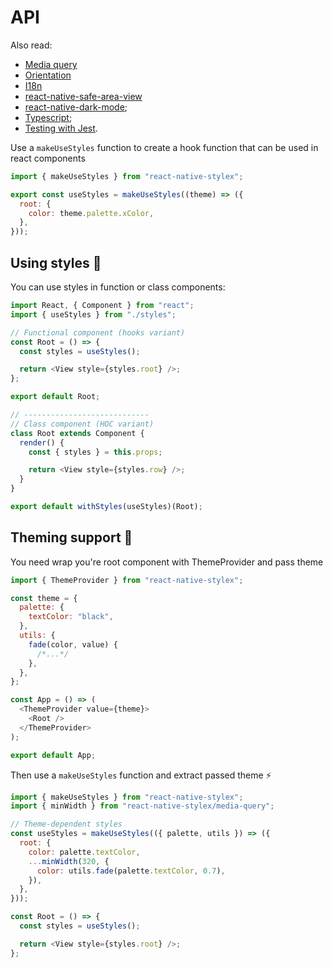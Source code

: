 # API

Also read:

- [Media query](media-query.md)
- [Orientation](orientation.md)
- [I18n](i18n.md)
- [react-native-safe-area-view](safe-area.md)
- [react-native-dark-mode](dark-mode.md);
- [Typescript](ts.md);
- [Testing with Jest](testting.md).

Use a `makeUseStyles` function to create a hook function that can be used in react components

```js
import { makeUseStyles } from "react-native-stylex";

export const useStyles = makeUseStyles((theme) => ({
  root: {
    color: theme.palette.xColor,
  },
}));
```

## Using styles 🧲

You can use styles in function or class components:

```js
import React, { Component } from "react";
import { useStyles } from "./styles";

// Functional component (hooks variant)
const Root = () => {
  const styles = useStyles();

  return <View style={styles.root} />;
};

export default Root;

// ----------------------------
// Class component (HOC variant)
class Root extends Component {
  render() {
    const { styles } = this.props;

    return <View style={styles.row} />;
  }
}

export default withStyles(useStyles)(Root);
```

## Theming support 🔋

You need wrap you're root component with ThemeProvider and pass theme

```js
import { ThemeProvider } from "react-native-stylex";

const theme = {
  palette: {
    textColor: "black",
  },
  utils: {
    fade(color, value) {
      /*...*/
    },
  },
};

const App = () => (
  <ThemeProvider value={theme}>
    <Root />
  </ThemeProvider>
);

export default App;
```

Then use a `makeUseStyles` function and extract passed theme ⚡️

```js
import { makeUseStyles } from "react-native-stylex";
import { minWidth } from "react-native-stylex/media-query";

// Theme-dependent styles
const useStyles = makeUseStyles(({ palette, utils }) => ({
  root: {
    color: palette.textColor,
    ...minWidth(320, {
      color: utils.fade(palette.textColor, 0.7),
    }),
  },
}));

const Root = () => {
  const styles = useStyles();

  return <View style={styles.root} />;
};
```
